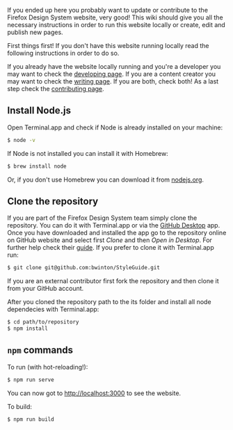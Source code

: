 If you ended up here you probably want to update or contribute to the Firefox Design System website, very good! This wiki should give you all the necessary instructions in order to run this website locally or create, edit and publish new pages.

First things first! If you don't have this website running locally read the following instructions in order to do so.

If you already have the website locally running and you're a developer you may want to check the [developing page](https://github.com/bwinton/StyleGuide/wiki/Developing). If you are a content creator you may want to check the [writing page](https://github.com/bwinton/StyleGuide/wiki/Writing). If you are both, check both! As a last step check the [contributing page](https://github.com/bwinton/StyleGuide/wiki/Contributing).

## Install Node.js

Open Terminal.app and check if Node is already installed on your machine:

```bash
$ node -v
```

If Node is not installed you can install it with Homebrew:

```bash
$ brew install node
```

Or, if you don't use Homebrew you can download it from [nodejs.org](http://nodejs.org/download/).

## Clone the repository

If you are part of the Firefox Design System team simply clone the repository. You can do it with Terminal.app or via the [GitHub Desktop](https://desktop.github.com/) app. Once you have downloaded and installed the app go to the repository online on GitHub website and select first _Clone_ and then _Open in Desktop_. For further help check their [guide](https://help.github.com/desktop/guides/contributing/cloning-a-repository-from-github-to-github-desktop/). If you prefer to clone it with Terminal.app run:

```bash
$ git clone git@github.com:bwinton/StyleGuide.git
```

If you are an external contributor first fork the repository and then clone it from your GitHub account.

After you cloned the repository path to the its folder and install all node dependecies with Terminal.app:

```bash
$ cd path/to/repository
$ npm install
```

## `npm` commands

To run (with hot-reloading!):

```bash
$ npm run serve
```

You can now got to [http://localhost:3000](http://localhost:3000) to see the website.

To build:

```bash
$ npm run build
```



